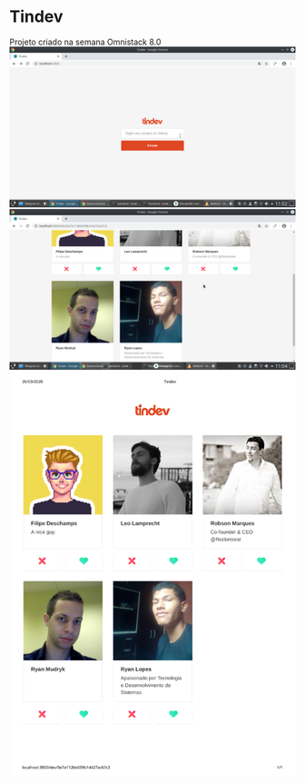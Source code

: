 # Tindev
Projeto criado na semana Omnistack 8.0
<img src="https://github.com/domuserk/Tindev/blob/master/tinderlogin.png">
<img src="https://github.com/domuserk/Tindev/blob/master/t2.png">
<img src="https://github.com/domuserk/Tindev/blob/master/Tindevdentro.pdf">
